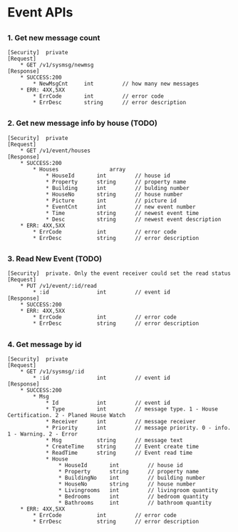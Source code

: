 # Event APIs

##
### 1. Get new message count
	[Security]	private
	[Request]
  		* GET /v1/sysmsg/newmsg
	[Response]
		* SUCCESS:200 
			* NewMsgCnt		int 		// how many new messages
		* ERR: 4XX,5XX
	  		* ErrCode		int			// error code
	  		* ErrDesc		string		// error description

##
### 2. Get new message info by house (TODO)
	[Security]	private
	[Request]
  		* GET /v1/event/houses
	[Response]
		* SUCCESS:200 
			* Houses				array
				* HouseId		int 		// house id
				* Property		string		// property name
				* Building		int			// bulding number
				* HouseNo		string		// house number
				* Picture		int			// picture id
				* EventCnt		int			// new event number
				* Time			string		// newest event time
				* Desc			string		// newest event description
		* ERR: 4XX,5XX
	  		* ErrCode			int			// error code
	  		* ErrDesc			string		// error description

##
### 3. Read New Event (TODO)
	[Security]	private. Only the event receiver could set the read status
	[Request]
  		* PUT /v1/event/:id/read
	  		* :id				int 		// event id
	[Response]
		* SUCCESS:200
		* ERR: 4XX,5XX
	  		* ErrCode			int			// error code
	  		* ErrDesc			string		// error description

##
### 4. Get message by id 
	[Security]	private
	[Request]
  		* GET /v1/sysmsg/:id
	  		* :id				int 		// event id
	[Response]
		* SUCCESS:200
			* Msg
				* Id 			int 		// event id 
				* Type			int			// message type. 1 - House Certification. 2 - Planed House Watch
				* Receiver		int			// message receiver
				* Priority		int			// message priority. 0 - info. 1 - Warning. 2 - Error
				* Msg			string		// message text
				* CreateTime	string		// Event create time
				* ReadTime		string		// Event read time
				* House
					* HouseId		int 		// house id
					* Property		string		// property name
					* BuildingNo	int			// building number
					* HouseNo		string		// house number
					* Livingrooms	int			// livingroom quantity
					* Bedrooms		int			// bedroom quantity
					* Bathrooms		int			// bathroom quantity 
		* ERR: 4XX,5XX
	  		* ErrCode			int			// error code
	  		* ErrDesc			string		// error description


